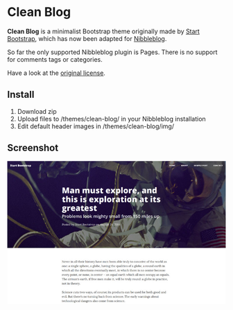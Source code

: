 Clean Blog
==========

**Clean Blog** is a minimalist Bootstrap theme originally made by [Start Bootstrap](http://startbootstrap.com/template-overviews/clean-blog/), which has now been adapted for [Nibbleblog](https://github.com/dignajar/nibbleblog).

So far the only supported Nibbleblog plugin is Pages. There is no support for comments tags or categories.

Have a look at the [original license](https://github.com/IronSummitMedia/startbootstrap-clean-blog/blob/gh-pages/LICENSE).

Install
-------
1. Download zip
2. Upload files to /themes/clean-blog/ in your Nibbleblog installation
3. Edit default header images in /themes/clean-blog/img/

Screenshot
----------
![Screenshot of Clean Blog](screenshot.jpg)
